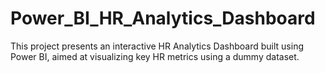 # Power_BI_HR_Analytics_Dashboard
This project presents an interactive HR Analytics Dashboard built using Power BI, aimed at visualizing key HR metrics using a dummy dataset.
